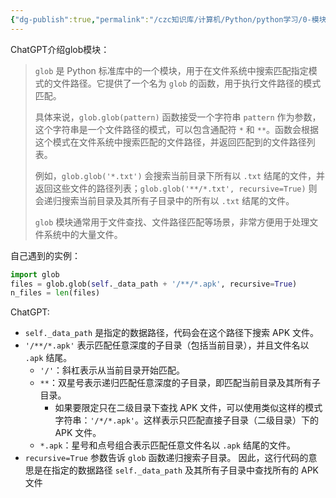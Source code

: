 ```yaml
---
{"dg-publish":true,"permalink":"/czc知识库/计算机/Python/python学习/0-模块/python模块：glob模块：搜索指定路径下所有的apk文件/","dgPassFrontmatter":true,"created":"2024-12-07T08:39:46.914+08:00","updated":"2024-12-08T12:19:23.668+08:00"}
---
```



ChatGPT介绍glob模块：
> `glob` 是 Python 标准库中的一个模块，用于在文件系统中搜索匹配指定模式的文件路径。它提供了一个名为 `glob` 的函数，用于执行文件路径的模式匹配。
> 
> 具体来说，`glob.glob(pattern)` 函数接受一个字符串 `pattern` 作为参数，这个字符串是一个文件路径的模式，可以包含通配符 `*` 和 `**`。函数会根据这个模式在文件系统中搜索匹配的文件路径，并返回匹配到的文件路径列表。
> 
> 例如，`glob.glob('*.txt')` 会搜索当前目录下所有以 `.txt` 结尾的文件，并返回这些文件的路径列表；`glob.glob('**/*.txt', recursive=True)` 则会递归搜索当前目录及其所有子目录中的所有以 `.txt` 结尾的文件。
> 
> `glob` 模块通常用于文件查找、文件路径匹配等场景，非常方便用于处理文件系统中的大量文件。

自己遇到的实例：
```python
import glob
files = glob.glob(self._data_path + '/**/*.apk', recursive=True)  
n_files = len(files)
```
ChatGPT:
- `self._data_path` 是指定的数据路径，代码会在这个路径下搜索 APK 文件。
-  `'/**/*.apk'` 表示匹配任意深度的子目录（包括当前目录），并且文件名以 `.apk` 结尾。
	- `'/'`：斜杠表示从当前目录开始匹配。
	- `**`：双星号表示递归匹配任意深度的子目录，即匹配当前目录及其所有子目录。
		- 如果要限定只在二级目录下查找 APK 文件，可以使用类似这样的模式字符串：`'/*/*.apk'`。这样表示只匹配直接子目录（二级目录）下的 APK 文件。
	- `*.apk`：星号和点号组合表示匹配任意文件名以 `.apk` 结尾的文件。
- `recursive=True` 参数告诉 `glob` 函数递归搜索子目录。
因此，这行代码的意思是在指定的数据路径 `self._data_path` 及其所有子目录中查找所有的 APK 文件












